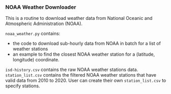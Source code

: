 ### NOAA Weather Downloader
This is a routine to download weather data from National Oceanic and Atmospheric Administration (NOAA).

``noaa_weather.py`` contains:
* the code to download sub-hourly data from NOAA in batch for a list of weather stations
* an example to find the closest NOAA weather station for a (latitude, longitude) coordinate.

``isd-history.csv`` contains the raw NOAA weather stations data. 
``station_list.csv`` contains the filtered NOAA weather stations that have valid data from 2010 to 2020. User can create their own ``station_list.csv`` to specify stations. 

